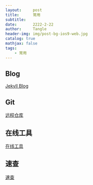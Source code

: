 ```yaml
---
layout:     post
title:      常用
subtitle:   
date:       2222-2-22
author:     Tangle
header-img: img/post-bg-ios9-web.jpg
catalog: true
mathjax: false
tags:
    - 常用
---
```


## Blog

[Jekyll Blog](https://jiujie.gq/2020/09/11/Jekyll-Blog/)

## Git

[远程仓库](https://jiujie.gq/2020/06/19/GitHub-Git-%E8%BF%9C%E7%A8%8B%E4%BB%93%E5%BA%93/)

## 在线工具

[在线工具](https://jiujie.gq/2020/09/13/%E5%9C%A8%E7%BA%BF%E5%B7%A5%E5%85%B7/)

## 速查

[速查](https://iruxu.com/notebook/)
